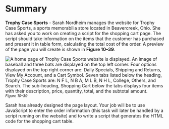 # Summary

**Trophy Case Sports** - Sarah Nordheim manages the website for Trophy Case Sports, a sports memorabilia store located in Beavercreek, Ohio. She has asked you to work on creating a script for the shopping cart page. The script should take information on the items that the customer has purchased and present it in table form, calculating the total cost of the order. A preview of the page you will create is shown in **Figure 10–39**.


![A home page of Trophy Case Sports website is displayed. An image of baseball and three bats are displayed on the top left corner. Four options displayed on the top right corner are: Daily Specials, Shipping and Returns, View My Account, and a Cart Symbol. Seven tabs listed below the heading, Trophy Case Sports are: N F L, N B A, M L B, N H L, College, Others, and Search. The sub-heading, Shopping Cart below the tabs displays four items with their description, price, quantity, total, and the subtotal amount. ](../assets/1CfqULIbRHmB6kQau2Kg.png)
<sup>*Figure 10–39*</sup>


Sarah has already designed the page layout. Your job will be to use JavaScript to enter the order information (this task will later be handled by a script running on the website) and to write a script that generates the HTML code for the shopping cart table.
